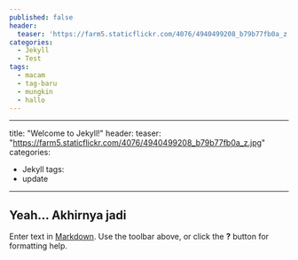 ```yaml
---
published: false
header:
  teaser: 'https://farm5.staticflickr.com/4076/4940499208_b79b77fb0a_z.jpg'
categories:
  - Jekyll
  - Test
tags:
  - macam
  - tag-baru
  - mungkin
  - hallo
---
```

---
title:  "Welcome to Jekyll!"
header:
  teaser: "https://farm5.staticflickr.com/4076/4940499208_b79b77fb0a_z.jpg"
categories: 
  - Jekyll
tags:
  - update
---

## Yeah... Akhirnya jadi

Enter text in [Markdown](http://daringfireball.net/projects/markdown/). Use the toolbar above, or click the **?** button for formatting help.
